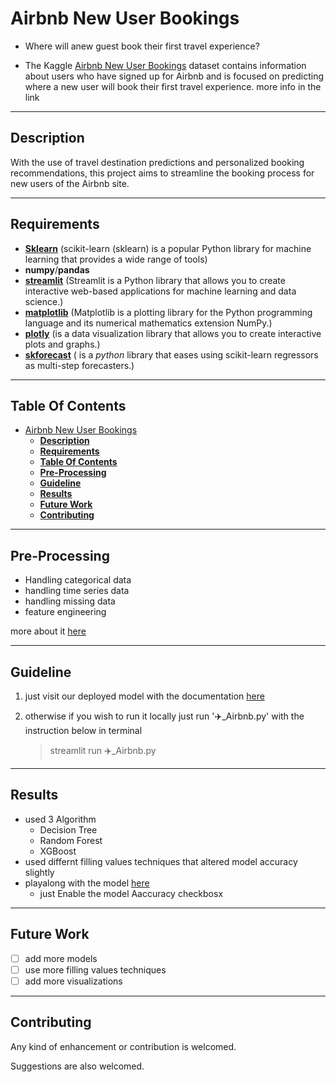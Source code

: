 # Airbnb New User Bookings

- Where will anew guest book their first travel experience?

- The Kaggle [Airbnb New User Bookings](https://www.kaggle.com/competitions/airbnb-recruiting-new-user-bookings/overview) dataset contains information about users who have signed up for Airbnb and is focused on predicting where a new user will book their first travel experience. more info in the link

___
## **Description**
With the use of travel destination predictions and personalized booking recommendations, this project aims to streamline the booking process for new users of the Airbnb site.

___
## **Requirements**
- [**Sklearn**](https://scikit-learn.org/stable/install.html) (scikit-learn (sklearn) is a popular Python library for machine learning that provides a wide range of tools)
- **numpy**/**pandas**
- **[streamlit](https://docs.streamlit.io/)** (Streamlit is a Python library that allows you to create interactive web-based applications for machine learning and data science.)
- **[matplotlib](https://matplotlib.org/stable/contents.html)** (Matplotlib is a plotting library for the Python programming language and its numerical mathematics extension NumPy.)
- **[plotly](https://plotly.com/python/)** (is a data visualization library that allows you to create interactive plots and graphs.)
- **[skforecast](https://joaquinamatrodrigo.github.io/skforecast/0.4.3/index.html)** ( is a *python* library that eases using scikit-learn regressors as multi-step forecasters.)

___
## **Table Of Contents**
- [Airbnb New User Bookings](#airbnb-new-user-bookings)
  - [**Description**](#description)
  - [**Requirements**](#requirements)
  - [**Table Of Contents**](#table-of-contents)
  - [**Pre-Processing**](#pre-processing)
  - [**Guideline**](#guideline)
  - [**Results**](#results)
  - [**Future Work**](#future-work)
  - [**Contributing**](#contributing)

___


## **Pre-Processing**
* Handling categorical data
* handling time series data
* handling missing data
* feature engineering

more about it [here](https://andrew2077-airbnb-model--airbnb-cpucud.streamlit.app)

___
## **Guideline**  

1. just visit our deployed model with the documentation [here](https://andrew2077-airbnb-model--airbnb-cpucud.streamlit.app)

1. otherwise if you wish to run it locally just run '✈️_Airbnb.py' with the instruction below in terminal
   >streamlit run ✈️_Airbnb.py

___

## **Results**

- used 3 Algorithm 
  - Decision Tree
  - Random Forest
  - XGBoost
- used differnt filling values techniques that altered model accuracy slightly 
- playalong with the model [here](https://andrew2077-airbnb-model--airbnb-cpucud.streamlit.app/Visualizor)
  - just Enable the model Aaccuracy checkbosx 
___

## **Future Work**

- [ ] add more models
- [ ] use more filling values techniques
- [ ] add more visualizations 

---
## **Contributing**
Any kind of enhancement or contribution is welcomed.

Suggestions are also welcomed.





